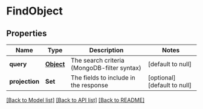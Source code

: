 # FindObject
## Properties

| Name | Type | Description | Notes |
|------------ | ------------- | ------------- | -------------|
| **query** | [**Object**](.md) | The search criteria (MongoDB-filter syntax) | [default to null] |
| **projection** | **Set** | The fields to include in the response | [optional] [default to null] |

[[Back to Model list]](../README.md#documentation-for-models) [[Back to API list]](../README.md#documentation-for-api-endpoints) [[Back to README]](../README.md)

